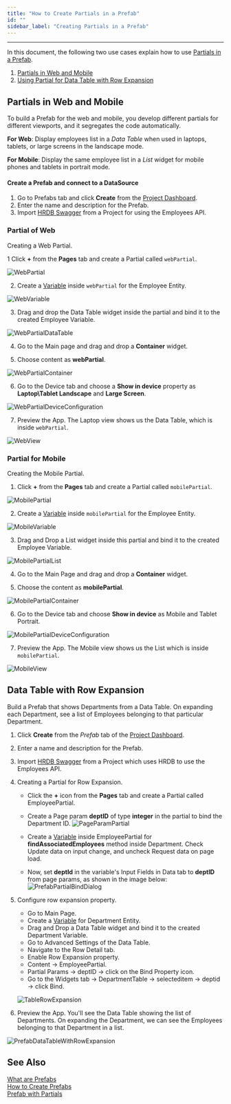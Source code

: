 ```yaml
---
title: "How to Create Partials in a Prefab"
id: ""
sidebar_label: "Creating Partials in a Prefab"
---
```

---
In this document, the following two use cases explain how to use [Partials in a Prefab](/learn/app-development/custom-widgets/prefab-with-partials).

1. [Partials in Web and Mobile](#partials-in-web-and-mobile)
2. [Using Partial for Data Table with Row Expansion](#data-table-with-row-expansion)

## Partials in Web and Mobile

To build a Prefab for the web and mobile, you develop different partials for different viewports, and it segregates the code automatically.

**For Web**: Display employees list in a *Data Table* when used in laptops, tablets, or large screens in the landscape mode.  

**For Mobile**: Display the same employee list in a *List* widget for mobile phones and tablets in portrait mode. 

#### Create a Prefab and connect to a DataSource

1. Go to Prefabs tab and click **Create** from the [Project Dashboard](/learn/app-development/wavemaker-overview/product-walkthrough#dashboard-walkthrough]).
2. Enter the name and description for the Prefab.
3. Import [HRDB Swagger](/learn/how-tos/consuming-existing-wm-api-into-another-wm-project) from a Project for using the Employees API.

### Partial of Web

Creating a Web Partial.

1 Click **+** from the **Pages** tab and create a Partial called `webPartial`.

![WebPartial](/learn/assets/webPartial.png)  

2. Create a [Variable](/learn/app-development/variables/crud-variable) inside `webPartial` for the Employee Entity.

![WebVariable](/learn/assets/webVariable.png)  

3. Drag and drop the Data Table widget inside the partial and bind it to the created Employee Variable.  

![WebPartialDataTable](/learn/assets/webPartialDataTable.png)

4. Go to the Main page and drag and drop a **Container** widget.

5. Choose content as **webPartial**.

![WebPartialContainer](/learn/assets/webPartialContainer.png)

6. Go to the Device tab and choose a **Show in device** property as **Laptop\Tablet Landscape** and **Large Screen**.

![WebPartialDeviceConfiguration](/learn/assets/webPartialDeviceConfig.png)

7. Preview the App. The Laptop view shows us the Data Table, which is inside `webPartial`.

![WebView](/learn/assets/webPartialPreview.png)

### Partial for Mobile

Creating the Mobile Partial.

1. Click **+** from the **Pages** tab and create a Partial called `mobilePartial`.

![MobilePartial](/learn/assets/mobilePartial.png)

2. Create a [Variable](/learn/app-development/variables/crud-variable) inside `mobilePartial` for the Employee Entity.

![MobileVariable](/learn/assets/mobileVariable.png)
  
3. Drag and Drop a List widget inside this partial and bind it to the created Employee Variable.

![MobilePartialList](/learn/assets/mobilePartialList.png)

4. Go to the Main Page and drag and drop a **Container** widget.

5. Choose the content as **mobilePartial**.

![MobilePartialContainer](/learn/assets/mobilePartialContainer.png)
     
6. Go to the Device tab and choose **Show in device** as Mobile and Tablet Portrait.

![MobilePartialDeviceConfiguration](/learn/assets/mobilePartialDeviceConfig.png)
    
7. Preview the App. The Mobile view shows us the List which is inside `mobilePartial`.
   
![MobileView](/learn/assets/mobilePartialPreview.png)

## Data Table with Row Expansion

Build a Prefab that shows Departments from a Data Table. On expanding each Department, see a list of Employees belonging to that particular Department.

1. Click **Create** from the _Prefab_ tab of the [Project Dashboard](/learn/app-development/wavemaker-overview/product-walkthrough#dashboard-walkthrough]).
2. Enter a name and description for the Prefab.
3. Import [HRDB Swagger](/learn/how-tos/consuming-existing-wm-api-into-another-wm-project) from a Project which uses HRDB to use the Employees API.
4. Creating a Partial for Row Expansion.
    - Click the **+** icon from the **Pages** tab and create a Partial called EmployeePartial.
    - Create a Page param **deptID** of type **integer** in the partial to bind the Department ID.
      ![PageParamPartial](/learn/assets/PageParam-Partial.png)
      
    - Create a [Variable](/learn/app-development/variables/crud-variable) inside EmployeePartial for **findAssociatedEmployees** method inside Department. Check Update data on input change, and uncheck Request data on page load.
    - Now, set **deptId** in the variable's Input Fields in Data tab to **deptID** from page params, as shown in the image below:
      ![PrefabPartialBindDialog](/learn/assets/prefabPartialBindDialog.png)

5. Configure row expansion property.
    - Go to Main Page.
    - Create a [Variable](/learn/app-development/variables/crud-variable) for Department Entity.
    - Drag and Drop a Data Table widget and bind it to the created Department Variable.
    - Go to Advanced Settings of the Data Table.
    - Navigate to the Row Detail tab.
    - Enable Row Expansion property.
    - Content → EmployeePartial.
    - Partial Params → deptID → click on the Bind Property icon.
    - Go to the Widgets tab → DepartmentTable → selecteditem → deptid → click Bind.

   ![TableRowExpansion](/learn/assets/Bind_tablerow_value_RowExp.png)

6. Preview the App. You'll see the Data Table showing the list of Departments. On expanding the Department, we can see the Employees belonging to that Department in a list.

![PrefabDataTableWithRowExpansion](/learn/assets/prefabDataTableWithRowExpansion.png)

## See Also

[What are Prefabs](/learn/app-development/custom-widgets/prefabs-overview)  
[How to Create Prefabs](/learn/app-development/custom-widgets/creating-prefabs)  
[Prefab with Partials](/learn/app-development/custom-widgets/prefab-with-partials)  